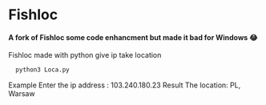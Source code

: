 # Fishloc

#### A fork of Fishloc some code enhancment but made it bad for Windows 😂

Fishloc made with python give ip take location
```bash
  python3 Loca.py
```
Example        Enter the ip address : 103.240.180.23
Result         The location: PL, Warsaw

